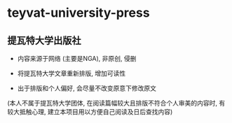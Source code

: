 # teyvat-university-press

## 提瓦特大学出版社

- 内容来源于网络 (主要是NGA), 非原创, 侵删

- 将提瓦特大学文章重新排版, 增加可读性

- 出于排版和个人偏好, 会尽量不改变原意下修改原文
  
(本人不属于提瓦特大学团体, 在阅读篇幅较大且排版不符合个人审美的内容时, 有较大抵触心理, 建立本项目用以方便自己阅读及日后查找内容)
 
